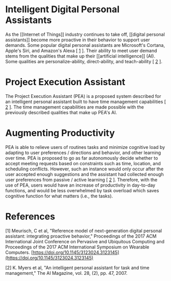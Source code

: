 # Intelligent Digital Personal Assistants 

As the [[Internet of Things]] industry continues to take off, [[digital personal assistants]] become more proactive in their behavior to support user demands. Some popular digital personal assistants are Microsoft's Cortana, Apple's Siri, and Amazon's Alexa [ [1](#Reference) ]. Their ability to meet user demand stems from the qualities that make up their [[artificial intelligence]] (AI). Some qualities are personalize-ability, direct-ability, and teach-ability [ [2](#Reference) ]. 

# Project Execution Assistant 
The Project Execution Assistant (PEA) is a proposed system described for an intelligent personal assistant built to have time management capabilities [ [2](#Reference) ]. The time management capabilities are made possible with the previously described qualities that make up PEA's AI. 

# Augmenting Productivity 
PEA is able to relieve users of routines tasks and minimize cognitive load by adapting to user preferences / directions and behavior, and other learning over time. PEA is proposed to go as far autonomously decide whether to accept meeting requests based on constraints such as time, location, and scheduling conflicts. However, such an instance would only occur after the user accepted enough suggestions and the assistant had collected enough user preferences from passive / active learning [ [2](#Reference) ]. Therefore, with the use of PEA, users would have an increase of productivity in day-to-day functions, and would be less overwhelmed by task overload which saves cognitive function for what matters (i.e., the tasks).
# References

[1] Meurisch, C et al, "Reference model of next-generation digital personal assistant: integrating proactive behavior," Proceedings of the 2017 ACM International Joint Conference on Pervasive and Ubiquitous Computing and Proceedings of the 2017 ACM International Symposium on Wearable Computers. [https://doi.org/10.1145/3123024.3123145](https://doi.org/10.1145/3123024.3123145)

[2] K. Myers et al, "An intelligent personal assistant for task and time management," The AI Magazine, vol. 28, (2), pp. 47, 2007.
